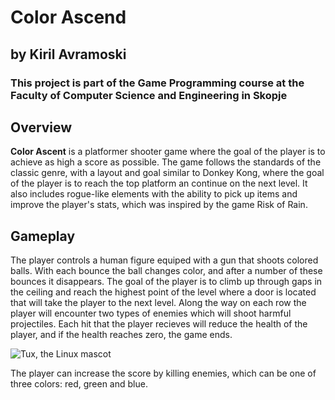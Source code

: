 # Color Ascend

## by Kiril Avramoski

### This project is part of the Game Programming course at the Faculty of Computer Science and Engineering in Skopje

## Overview

**Color Ascent** is a platformer shooter game where the goal of the player is to achieve as high a score as possible. The game follows the standards of the classic genre, with a layout and goal similar to Donkey Kong, where the goal of the player is to reach the top platform an continue on the next level. It also includes rogue-like elements with the ability to pick up items and improve the player's stats, which was inspired by the game Risk of Rain.

## Gameplay

The player controls a human figure equiped with a gun that shoots colored balls. With each bounce the ball changes color, and after a number of these bounces it disappears. The goal of the player is to climb up through gaps in the ceiling and reach the highest point of the level where a door is located that will take the player to the next level. Along the way on each row the player will encounter two types of enemies which will shoot harmful projectiles. Each hit that the player recieves will reduce the health of the player, and if the health reaches zero, the game ends.

![Tux, the Linux mascot](/assets/images/tux.png)

The player can increase the score by killing enemies, which can be one of three colors: red, green and blue.
